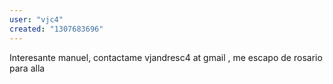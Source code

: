 ```yaml
---
user: "vjc4"
created: "1307683696"
---
```


Interesante manuel, contactame
vjandresc4 at gmail , me escapo de rosario para alla
